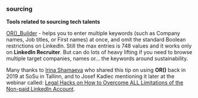 ### sourcing

**Tools related to sourcing tech talents**

[OR()_Builder](https://docs.google.com/spreadsheets/d/1qAEpdHipcYKm9b8VzQN72o-HjC_lCzGFIYp9c8P1LjE) - helps you to enter multiple keywords (such as Company names, Job titles, or First names) at once, and omit the standard Boolean restrictions on LinkedIn. Still the max entries is 748 values and it works only on **LinkedIn Recruiter**. But can do lots of heavy lifting if you need to browse multiple target companies, names or... the keywords around sustainability.

Many thanks to [Irina Shamaeva](https://booleanstrings.com/) who shared this tip on using **OR()** back in 2019 at SoSu in Tallinn, and to Josef Kadlec mentioning it later at the webinar called: [Legal Hacks on How to Overcome ALL Limitations of the Non-paid LinkedIn Account](https://www.youtube.com/watch?v=aJIrDdrfVJM).
